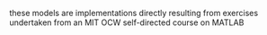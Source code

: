 these models are implementations directly resulting from exercises undertaken from an MIT OCW self-directed course on MATLAB
